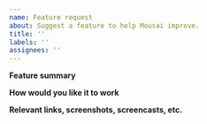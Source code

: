 ```yaml
---
name: Feature request
about: Suggest a feature to help Mousai improve.
title: ''
labels: ''
assignees: ''
---
```


**Feature summary**

<!--
Describe what you would like to be able to do with Mousai that you
currently cannot do.
-->

**How would you like it to work**

<!--
If you can think of a way Mousai might be able to do this, let us know
here.
-->

**Relevant links, screenshots, screencasts, etc.**

<!--
If you have further information, such as technical documentation,
code, mockups, or a similar feature in other applications, please
provide them here.
-->
